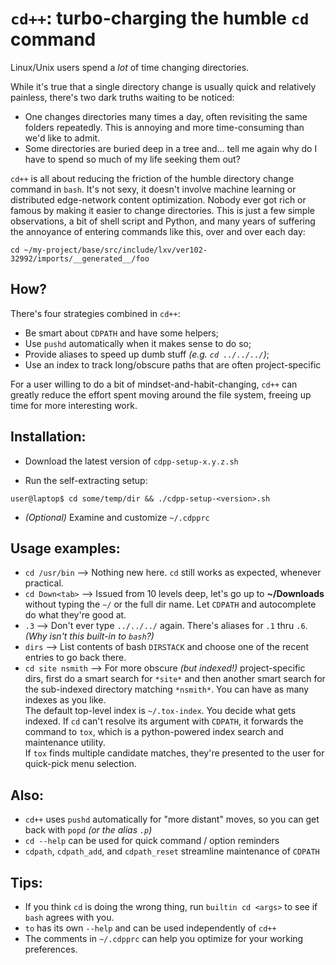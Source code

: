 # `cd++`: turbo-charging the humble `cd` command

Linux/Unix users spend a *lot* of time changing directories.

While it's true that a single directory change is usually quick and relatively painless, there's two dark truths waiting to be noticed:

- One changes directories many times a day, often revisiting the same folders repeatedly.  This is annoying and more time-consuming than we'd like to admit.
- Some directories are buried deep in a tree and... tell me again why do I have to spend so much of my life seeking them out?

`cd++` is all about reducing the friction of the humble directory change command in `bash`.  It's not sexy, it doesn't involve machine learning or distributed edge-network content optimization.  Nobody ever got rich or famous by making it easier to change directories.  This is just a few simple observations, a bit of shell script and Python, and many years of suffering the annoyance of entering commands like this, over and over each day:

`cd ~/my-project/base/src/include/lxv/ver102-32992/imports/__generated__/foo`

## How?

There's four strategies combined in `cd++`:

- Be smart about `CDPATH` and have some helpers;
- Use `pushd` automatically when it makes sense to do so;
- Provide aliases to speed up dumb stuff *(e.g. `cd ../../../`)*;
- Use an index to track long/obscure paths that are often project-specific

For a user willing to do a bit of mindset-and-habit-changing, `cd++` can greatly reduce the effort spent moving around the file system, freeing up time for more interesting work.

## Installation:

- Download the latest version of `cdpp-setup-x.y.z.sh`

- Run the self-extracting setup:
```console
user@laptop$ cd some/temp/dir && ./cdpp-setup-<version>.sh
```
- *(Optional)* Examine and  customize `~/.cdpprc`

## Usage examples:
- `cd /usr/bin` --> Nothing new here.  `cd` still works as expected, whenever practical.
- `cd Down<tab>` --> Issued from 10 levels deep, let's go up to **~/Downloads** without typing the `~/` or the full dir name.  Let `CDPATH` and autocomplete do what they're good at.
- `.3` --> Don't ever type `../../../` again.  There's aliases for `.1` thru `.6`.  *(Why isn't this built-in to `bash`?)*
- `dirs` --> List contents of bash `DIRSTACK` and choose one of the recent entries to go back there.
- `cd site nsmith` --> For more obscure *(but indexed!)* project-specific dirs, first do a smart search for `*site*` and then another smart search for the sub-indexed directory matching `*nsmith*`.  You can have as many indexes as you like.<br />The default top-level index is `~/.tox-index`.  You decide what gets indexed. If `cd` can't resolve its argument with `CDPATH`, it forwards the command to `tox`, which is a python-powered index search and maintenance utility.<br />  If `tox` finds multiple candidate matches, they're presented to the user for quick-pick menu selection.

## Also:

- `cd++` uses `pushd` automatically for "more distant" moves, so you can get back with `popd` *(or the alias `.p`)*
- `cd --help` can be used for quick command / option reminders
- `cdpath`, `cdpath_add`, and `cdpath_reset` streamline maintenance of `CDPATH`

## Tips:
- If you think `cd` is doing the wrong thing, run `builtin cd <args>` to see if `bash` agrees with you.
- `to` has its own `--help` and can be used independently of `cd++`
- The comments in `~/.cdpprc` can help you optimize for your working preferences.

